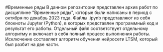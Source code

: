 #Временные ряды
В данном репозитории представлен архив работ по дисциплине "Временные ряды", которые были написаны в период с октября по декабрь 2023 года.
Файлы .ipynb представляют из себя блокноты Jupyter (Python), в которых представлен программный код и результат его работы. Отдельный файл соответствует отдельному алгоритму и включает в себя полный процесс выполнения работы. Исключение составляет алгоритм обучения нейросети LTSM, который был разбит на две части.